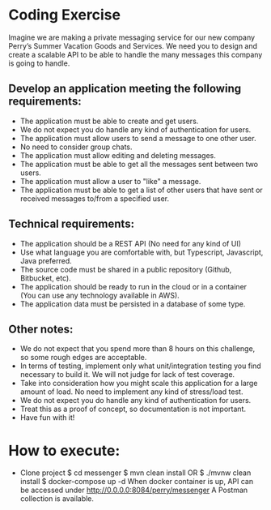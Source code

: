 # Coding Exercise

Imagine we are making a private messaging service for our new company Perry’s Summer Vacation Goods and Services. We need you to design and create a scalable API to be able to handle the many messages this company is going to handle.

## Develop an application meeting the following requirements:
* The application must be able to create and get users.
* We do not expect you do handle any kind of authentication for users.
* The application must allow users to send a message to one other user.
* No need to consider group chats.
* The application must allow editing and deleting messages.
* The application must be able to get all the messages sent between two users.
* The application must allow a user to "like" a message.
* The application must be able to get a list of other users that have sent or received messages to/from a specified user.

## Technical requirements:
* The application should be a REST API (No need for any kind of UI)
* Use what language you are comfortable with, but Typescript, Javascript, Java preferred.
* The source code must be shared in a public repository (Github, Bitbucket, etc).
* The application should be ready to run in the cloud or in a container (You can use any technology available in AWS).
* The application data must be persisted in a database of some type.


## Other notes:
* We do not expect that you spend more than 8 hours on this challenge, so some rough edges are acceptable.
* In terms of testing, implement only what unit/integration testing you find necessary to build it. We will not judge for lack of test coverage.
* Take into consideration how you might scale this application for a large amount of load. No need to implement any kind of stress/load test.
* We do not expect you do handle any kind of authentication for users.
* Treat this as a proof of concept, so documentation is not important.
* Have fun with it!

# How to execute:
* Clone project
$ cd messenger
$ mvn clean install
OR
$ ./mvnw clean install
$ docker-compose up -d
When docker container is up, API can be accessed under http://0.0.0.0:8084/perry/messenger
A Postman collection is available.
